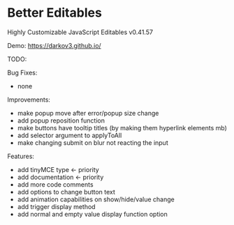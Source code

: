 # Better Editables
Highly Customizable JavaScript Editables v0.41.57

Demo:
https://darkov3.github.io/


TODO:

Bug Fixes:
- none

Improvements:
- make popup move after error/popup size change
- add popup reposition function
- make buttons have tooltip titles (by making them hyperlink elements mb)
- add selector argument to applyToAll
- make changing submit on blur not reacting the input

Features:
- add tinyMCE type <- priority
- add documentation <- priority
- add more code comments
- add options to change button text
- add animation capabilities on show/hide/value change
- add trigger display method
- add normal and empty value display function option
